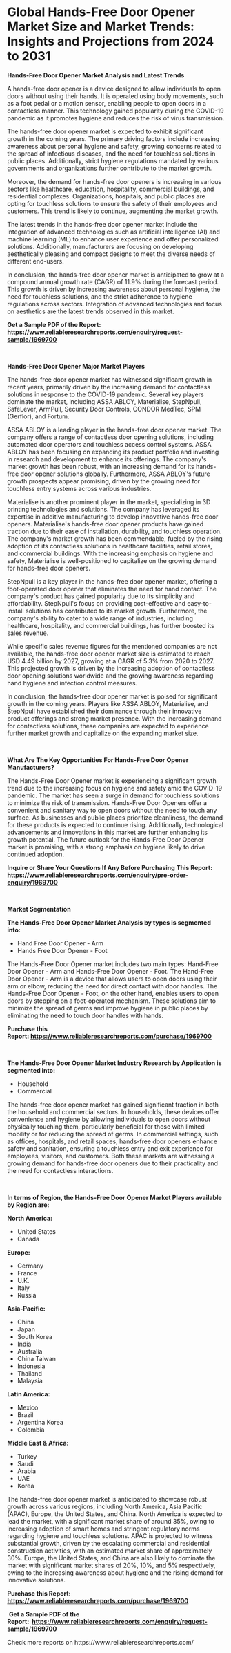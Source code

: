 <p><h1>Global Hands-Free Door Opener Market Size and Market Trends: Insights and Projections from 2024 to 2031</h1></p><p><strong>Hands-Free Door Opener Market Analysis and Latest Trends</strong></p>
<p><p>A hands-free door opener is a device designed to allow individuals to open doors without using their hands. It is operated using body movements, such as a foot pedal or a motion sensor, enabling people to open doors in a contactless manner. This technology gained popularity during the COVID-19 pandemic as it promotes hygiene and reduces the risk of virus transmission.</p><p>The hands-free door opener market is expected to exhibit significant growth in the coming years. The primary driving factors include increasing awareness about personal hygiene and safety, growing concerns related to the spread of infectious diseases, and the need for touchless solutions in public places. Additionally, strict hygiene regulations mandated by various governments and organizations further contribute to the market growth.</p><p>Moreover, the demand for hands-free door openers is increasing in various sectors like healthcare, education, hospitality, commercial buildings, and residential complexes. Organizations, hospitals, and public places are opting for touchless solutions to ensure the safety of their employees and customers. This trend is likely to continue, augmenting the market growth.</p><p>The latest trends in the hands-free door opener market include the integration of advanced technologies such as artificial intelligence (AI) and machine learning (ML) to enhance user experience and offer personalized solutions. Additionally, manufacturers are focusing on developing aesthetically pleasing and compact designs to meet the diverse needs of different end-users.</p><p>In conclusion, the hands-free door opener market is anticipated to grow at a compound annual growth rate (CAGR) of 11.9% during the forecast period. This growth is driven by increasing awareness about personal hygiene, the need for touchless solutions, and the strict adherence to hygiene regulations across sectors. Integration of advanced technologies and focus on aesthetics are the latest trends observed in this market.</p></p>
<p><strong>Get a Sample PDF of the Report:&nbsp; <a href="https://www.reliableresearchreports.com/enquiry/request-sample/1969700">https://www.reliableresearchreports.com/enquiry/request-sample/1969700</a></strong></p>
<p>&nbsp;</p>
<p><strong>Hands-Free Door Opener Major Market Players</strong></p>
<p><p>The hands-free door opener market has witnessed significant growth in recent years, primarily driven by the increasing demand for contactless solutions in response to the COVID-19 pandemic. Several key players dominate the market, including ASSA ABLOY, Materialise, StepNpull, SafeLever, ArmPull, Security Door Controls, CONDOR MedTec, SPM (Gerflor), and Fortum.</p><p>ASSA ABLOY is a leading player in the hands-free door opener market. The company offers a range of contactless door opening solutions, including automated door operators and touchless access control systems. ASSA ABLOY has been focusing on expanding its product portfolio and investing in research and development to enhance its offerings. The company's market growth has been robust, with an increasing demand for its hands-free door opener solutions globally. Furthermore, ASSA ABLOY's future growth prospects appear promising, driven by the growing need for touchless entry systems across various industries.</p><p>Materialise is another prominent player in the market, specializing in 3D printing technologies and solutions. The company has leveraged its expertise in additive manufacturing to develop innovative hands-free door openers. Materialise's hands-free door opener products have gained traction due to their ease of installation, durability, and touchless operation. The company's market growth has been commendable, fueled by the rising adoption of its contactless solutions in healthcare facilities, retail stores, and commercial buildings. With the increasing emphasis on hygiene and safety, Materialise is well-positioned to capitalize on the growing demand for hands-free door openers.</p><p>StepNpull is a key player in the hands-free door opener market, offering a foot-operated door opener that eliminates the need for hand contact. The company's product has gained popularity due to its simplicity and affordability. StepNpull's focus on providing cost-effective and easy-to-install solutions has contributed to its market growth. Furthermore, the company's ability to cater to a wide range of industries, including healthcare, hospitality, and commercial buildings, has further boosted its sales revenue.</p><p>While specific sales revenue figures for the mentioned companies are not available, the hands-free door opener market size is estimated to reach USD 4.49 billion by 2027, growing at a CAGR of 5.3% from 2020 to 2027. This projected growth is driven by the increasing adoption of contactless door opening solutions worldwide and the growing awareness regarding hand hygiene and infection control measures.</p><p>In conclusion, the hands-free door opener market is poised for significant growth in the coming years. Players like ASSA ABLOY, Materialise, and StepNpull have established their dominance through their innovative product offerings and strong market presence. With the increasing demand for contactless solutions, these companies are expected to experience further market growth and capitalize on the expanding market size.</p></p>
<p>&nbsp;</p>
<p><strong>What Are The Key Opportunities For Hands-Free Door Opener Manufacturers?</strong></p>
<p><p>The Hands-Free Door Opener market is experiencing a significant growth trend due to the increasing focus on hygiene and safety amid the COVID-19 pandemic. The market has seen a surge in demand for touchless solutions to minimize the risk of transmission. Hands-Free Door Openers offer a convenient and sanitary way to open doors without the need to touch any surface. As businesses and public places prioritize cleanliness, the demand for these products is expected to continue rising. Additionally, technological advancements and innovations in this market are further enhancing its growth potential. The future outlook for the Hands-Free Door Opener market is promising, with a strong emphasis on hygiene likely to drive continued adoption.</p></p>
<p><strong>Inquire or Share Your Questions If Any Before Purchasing This Report: <a href="https://www.reliableresearchreports.com/enquiry/pre-order-enquiry/1969700">https://www.reliableresearchreports.com/enquiry/pre-order-enquiry/1969700</a></strong></p>
<p>&nbsp;</p>
<p><strong>Market Segmentation</strong></p>
<p><strong>The Hands-Free Door Opener Market Analysis by types is segmented into:</strong></p>
<p><ul><li>Hand Free Door Opener - Arm</li><li>Hands Free Door Opener - Foot</li></ul></p>
<p><p>The Hands-Free Door Opener market includes two main types: Hand-Free Door Opener - Arm and Hands-Free Door Opener - Foot. The Hand-Free Door Opener - Arm is a device that allows users to open doors using their arm or elbow, reducing the need for direct contact with door handles. The Hands-Free Door Opener - Foot, on the other hand, enables users to open doors by stepping on a foot-operated mechanism. These solutions aim to minimize the spread of germs and improve hygiene in public places by eliminating the need to touch door handles with hands.</p></p>
<p><strong>Purchase this Report:&nbsp;<a href="https://www.reliableresearchreports.com/purchase/1969700">https://www.reliableresearchreports.com/purchase/1969700</a></strong></p>
<p>&nbsp;</p>
<p><strong>The Hands-Free Door Opener Market Industry Research by Application is segmented into:</strong></p>
<p><ul><li>Household</li><li>Commercial</li></ul></p>
<p><p>The hands-free door opener market has gained significant traction in both the household and commercial sectors. In households, these devices offer convenience and hygiene by allowing individuals to open doors without physically touching them, particularly beneficial for those with limited mobility or for reducing the spread of germs. In commercial settings, such as offices, hospitals, and retail spaces, hands-free door openers enhance safety and sanitation, ensuring a touchless entry and exit experience for employees, visitors, and customers. Both these markets are witnessing a growing demand for hands-free door openers due to their practicality and the need for contactless interactions.</p></p>
<p>&nbsp;</p>
<p><strong>In terms of Region, the Hands-Free Door Opener Market Players available by Region are:</strong></p>
<p>
    <p> <strong> North America: </strong>
        <ul>
            <li>United States</li>
            <li>Canada</li>
        </ul>
        </p> 
    <p> <strong> Europe: </strong>
        <ul>
            <li>Germany</li>
            <li>France</li>
            <li>U.K.</li>
            <li>Italy</li>
            <li>Russia</li>
        </ul>
        </p> 
    <p> <strong> Asia-Pacific: </strong>
        <ul>
            <li>China</li>
            <li>Japan</li>
            <li>South Korea</li>
            <li>India</li>
            <li>Australia</li>
            <li>China Taiwan</li>
            <li>Indonesia</li>
            <li>Thailand</li>
            <li>Malaysia</li>
        </ul>
        </p> 
    <p> <strong> Latin America: </strong>
        <ul>
            <li>Mexico</li>
            <li>Brazil</li>
            <li>Argentina Korea</li>
            <li>Colombia</li>
        </ul>
        </p> 
    <p> <strong> Middle East & Africa: </strong>
        <ul>
            <li>Turkey</li>
            <li>Saudi</li>
            <li>Arabia</li>
            <li>UAE</li>
            <li>Korea</li>
        </ul>
    </p>
    </p>
<p><p>The hands-free door opener market is anticipated to showcase robust growth across various regions, including North America, Asia Pacific (APAC), Europe, the United States, and China. North America is expected to lead the market, with a significant market share of around 35%, owing to increasing adoption of smart homes and stringent regulatory norms regarding hygiene and touchless solutions. APAC is projected to witness substantial growth, driven by the escalating commercial and residential construction activities, with an estimated market share of approximately 30%. Europe, the United States, and China are also likely to dominate the market with significant market shares of 20%, 10%, and 5% respectively, owing to the increasing awareness about hygiene and the rising demand for innovative solutions.</p></p>
<p><strong>Purchase this Report: <a href="https://www.reliableresearchreports.com/purchase/1969700">https://www.reliableresearchreports.com/purchase/1969700</a></strong></p>
<p>&nbsp;<strong>Get a Sample PDF of the Report:&nbsp;&nbsp;<a href="https://www.reliableresearchreports.com/enquiry/request-sample/1969700">https://www.reliableresearchreports.com/enquiry/request-sample/1969700</a></strong></p>
<p><strong></strong></p>
<p>Check more reports on https://www.reliableresearchreports.com/</p>